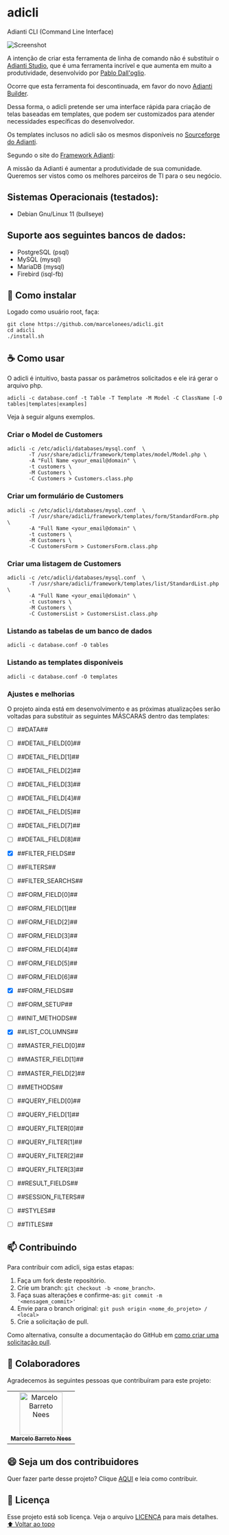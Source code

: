 # adicli
Adianti CLI (Command Line Interface)

<img src="usr/share/adicli/images/screenshot.gif" alt="Screenshot">

<!--
![GitHub repo size](https://img.shields.io/github/repo-size/iuricode/README-template?style=for-the-badge)
![GitHub language count](https://img.shields.io/github/languages/count/iuricode/README-template?style=for-the-badge)
![GitHub forks](https://img.shields.io/github/forks/iuricode/README-template?style=for-the-badge)
-->

A intenção de criar esta ferramenta de linha de comando não é substituir o [Adianti Studio](https://www.adianti.com.br/studio), 
que é uma ferramenta incrível e que aumenta em muito a produtividade, desenvolvido por [Pablo Dall'oglio](https://dalloglio.net).

Ocorre que esta ferramenta foi descontinuada, em favor do novo [Adianti Builder](https://www.adiantibuilder.com.br).

Dessa forma, o adicli pretende ser uma interface rápida para criação de telas baseadas em templates, que podem ser customizados
para atender necessidades específicas do desenvolvedor.

Os templates inclusos no adicli são os mesmos disponíveis no [Sourceforge do Adianti](https://sourceforge.net/projects/adianti/).

Segundo o site do [Framework Adianti](https://www.adianti.com.br):

A missão da Adianti é aumentar a produtividade de sua comunidade.
Queremos ser vistos como os melhores parceiros de TI para o seu negócio.

## Sistemas Operacionais (testados):
- Debian Gnu/Linux 11 (bullseye)

## Suporte aos seguintes bancos de dados:
- PostgreSQL (psql)
- MySQL (mysql)
- MariaDB (mysql)
- Firebird (isql-fb)

## 🚀 Como instalar
Logado como usuário root, faça:
```
git clone https://github.com/marcelonees/adicli.git
cd adicli
./install.sh
```

## ☕ Como usar

O adicli é intuitivo, basta passar os parâmetros solicitados e ele irá gerar o arquivo php.

```
adicli -c database.conf -t Table -T Template -M Model -C ClassName [-O tables|templates|examples]
```

Veja à seguir alguns exemplos.

### Criar o Model de Customers

```
adicli -c /etc/adicli/databases/mysql.conf  \
       -T /usr/share/adicli/framework/templates/model/Model.php \
       -A "Full Name <your_email@domain" \
       -t customers \
       -M Customers \
       -C Customers > Customers.class.php
```

### Criar um formulário de Customers

```
adicli -c /etc/adicli/databases/mysql.conf  \
       -T /usr/share/adicli/framework/templates/form/StandardForm.php \
       -A "Full Name <your_email@domain" \
       -t customers \
       -M Customers \
       -C CustomersForm > CustomersForm.class.php
```

### Criar uma listagem de Customers

```
adicli -c /etc/adicli/databases/mysql.conf  \
       -T /usr/share/adicli/framework/templates/list/StandardList.php \
       -A "Full Name <your_email@domain" \
       -t customers \
       -M Customers \
       -C CustomersList > CustomersList.class.php
```

### Listando as tabelas de um banco de dados

```
adicli -c database.conf -O tables
```

### Listando as templates disponíveis

```
adicli -c database.conf -O templates
```

### Ajustes e melhorias

O projeto ainda está em desenvolvimento e as próximas atualizações serão voltadas para substituir as seguintes MÁSCARAS dentro das templates:

- [ ] ##DATA##
- [ ] ##DETAIL_FIELD[0]##
- [ ] ##DETAIL_FIELD[1]##
- [ ] ##DETAIL_FIELD[2]##
- [ ] ##DETAIL_FIELD[3]##
- [ ] ##DETAIL_FIELD[4]##
- [ ] ##DETAIL_FIELD[5]##
- [ ] ##DETAIL_FIELD[7]##
- [ ] ##DETAIL_FIELD[8]##
- [x] ##FILTER_FIELDS##
- [ ] ##FILTERS##
- [ ] ##FILTER_SEARCHS##
- [ ] ##FORM_FIELD[0]##
- [ ] ##FORM_FIELD[1]##
- [ ] ##FORM_FIELD[2]##
- [ ] ##FORM_FIELD[3]##
- [ ] ##FORM_FIELD[4]##
- [ ] ##FORM_FIELD[5]##
- [ ] ##FORM_FIELD[6]##
- [x] ##FORM_FIELDS##
- [ ] ##FORM_SETUP##
- [ ] ##INIT_METHODS##
- [x] ##LIST_COLUMNS##
- [ ] ##MASTER_FIELD[0]##
- [ ] ##MASTER_FIELD[1]##
- [ ] ##MASTER_FIELD[2]##
- [ ] ##METHODS##
- [ ] ##QUERY_FIELD[0]##
- [ ] ##QUERY_FIELD[1]##
- [ ] ##QUERY_FILTER[0]##
- [ ] ##QUERY_FILTER[1]##
- [ ] ##QUERY_FILTER[2]##
- [ ] ##QUERY_FILTER[3]##
- [ ] ##RESULT_FIELDS##
- [ ] ##SESSION_FILTERS##
- [ ] ##STYLES##
- [ ] ##TITLES##


## 📫 Contribuindo
<!---Se o seu README for longo ou se você tiver algum processo ou etapas específicas que deseja que os contribuidores sigam, considere a criação de um arquivo CONTRIBUTING.md separado--->
Para contribuir com adicli, siga estas etapas:

1. Faça um fork deste repositório.
2. Crie um branch: `git checkout -b <nome_branch>`.
3. Faça suas alterações e confirme-as: `git commit -m '<mensagem_commit>'`
4. Envie para o branch original: `git push origin <nome_do_projeto> / <local>`
5. Crie a solicitação de pull.

Como alternativa, consulte a documentação do GitHub em [como criar uma solicitação pull](https://help.github.com/en/github/collaborating-with-issues-and-pull-requests/creating-a-pull-request).

## 🤝 Colaboradores 

Agradecemos às seguintes pessoas que contribuíram para este projeto:

<table>
  <tr>
    <td align="center">
      <a href="https://github.com/marcelonees">
        <img src="https://avatars3.githubusercontent.com/u/923628?s=100" width="100px;" alt="Marcelo Barreto Nees"/><br>
        <sub>
          <b>Marcelo Barreto Nees</b>
        </sub>
      </a>
    </td>
  </tr>
</table>

## 😄 Seja um dos contribuidores<br>

Quer fazer parte desse projeto? Clique [AQUI](CONTRIBUTING.md) e leia como contribuir.

## 📝 Licença

Esse projeto está sob licença. Veja o arquivo [LICENÇA](LICENSE.md) para mais detalhes.
[⬆ Voltar ao topo](#adicli)<br>